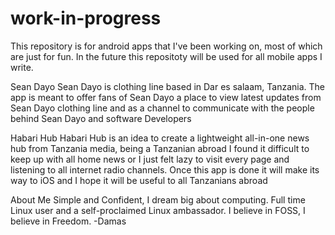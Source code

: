 work-in-progress
================

This repository is for android apps that I've been working on, most of which are just for fun.
In the future this repositoty will be used for all mobile apps I write.

Sean Dayo
Sean Dayo is clothing line based in Dar es salaam, Tanzania. The app is meant to offer fans of Sean Dayo a place to view latest updates from Sean Dayo clothing line and as a channel to communicate with the people behind Sean Dayo and software Developers

Habari Hub
Habari Hub is an idea to create a lightweight all-in-one news hub from Tanzania media, being a Tanzanian abroad I found it difficult to keep up with all home news or I just felt lazy to visit every page and listening to all internet radio channels. Once this app is done it will make its way to iOS and I hope it will be useful to all Tanzanians abroad

About Me
Simple and Confident, I dream big about computing. Full time Linux user and a self-proclaimed Linux ambassador. I believe in FOSS, I believe in Freedom.
-Damas
